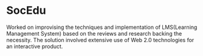 # SocEdu
Worked on improvising the techniques and implementation of LMS(Learning Management System) based on the reviews and research backing the necessity. The solution involved extensive use of Web 2.0 technologies for an interactive product. 
